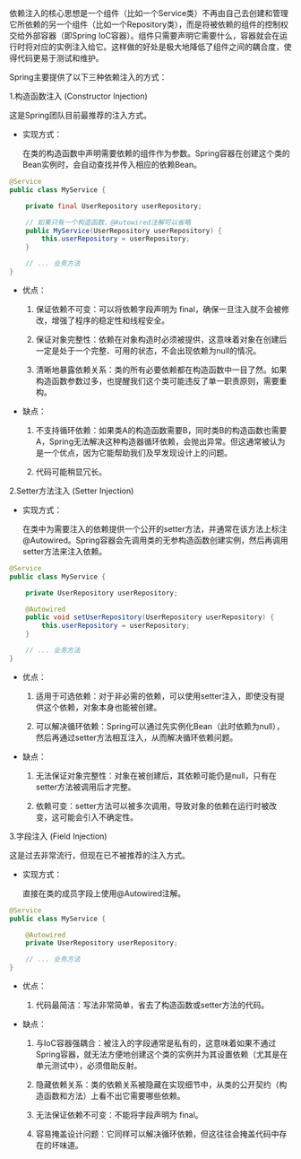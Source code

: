 
依赖注入的核心思想是一个组件（比如一个Service类）不再由自己去创建和管理它所依赖的另一个组件（比如一个Repository类），而是将被依赖的组件的控制权交给外部容器（即Spring IoC容器）。组件只需要声明它需要什么，容器就会在运行时将对应的实例注入给它。这样做的好处是极大地降低了组件之间的耦合度，使得代码更易于测试和维护。

Spring主要提供了以下三种依赖注入的方式：

1.构造函数注入 (Constructor Injection)

这是Spring团队目前最推荐的注入方式。

- 实现方式：
    
    在类的构造函数中声明需要依赖的组件作为参数。Spring容器在创建这个类的Bean实例时，会自动查找并传入相应的依赖Bean。
    

```Java
@Service
public class MyService {

    private final UserRepository userRepository;

    // 如果只有一个构造函数，@Autowired注解可以省略
    public MyService(UserRepository userRepository) {
        this.userRepository = userRepository;
    }

    // ... 业务方法
}
```

- 优点：
    
    1. 保证依赖不可变：可以将依赖字段声明为 final，确保一旦注入就不会被修改，增强了程序的稳定性和线程安全。
        
    2. 保证对象完整性：依赖在对象构造时必须被提供，这意味着对象在创建后一定是处于一个完整、可用的状态，不会出现依赖为null的情况。
        
    3. 清晰地暴露依赖关系：类的所有必要依赖都在构造函数中一目了然。如果构造函数参数过多，也提醒我们这个类可能违反了单一职责原则，需要重构。
        
- 缺点：
    
    1. 不支持循环依赖：如果类A的构造函数需要B，同时类B的构造函数也需要A，Spring无法解决这种构造器循环依赖，会抛出异常。但这通常被认为是一个优点，因为它能帮助我们及早发现设计上的问题。
        
    2. 代码可能稍显冗长。
        

2.Setter方法注入 (Setter Injection)

- 实现方式：
    
    在类中为需要注入的依赖提供一个公开的setter方法，并通常在该方法上标注@Autowired。Spring容器会先调用类的无参构造函数创建实例，然后再调用setter方法来注入依赖。
    


```Java
@Service
public class MyService {

    private UserRepository userRepository;

    @Autowired
    public void setUserRepository(UserRepository userRepository) {
        this.userRepository = userRepository;
    }

    // ... 业务方法
}
```

- 优点：
    
    1. 适用于可选依赖：对于非必需的依赖，可以使用setter注入，即使没有提供这个依赖，对象本身也能被创建。
        
    2. 可以解决循环依赖：Spring可以通过先实例化Bean（此时依赖为null），然后再通过setter方法相互注入，从而解决循环依赖问题。
        
- 缺点：
    
    1. 无法保证对象完整性：对象在被创建后，其依赖可能仍是null，只有在setter方法被调用后才完整。
        
    2. 依赖可变：setter方法可以被多次调用，导致对象的依赖在运行时被改变，这可能会引入不确定性。
        

3.字段注入 (Field Injection)

这是过去非常流行，但现在已不被推荐的注入方式。

- 实现方式：
    
    直接在类的成员字段上使用@Autowired注解。
    

``` Java
@Service
public class MyService {

    @Autowired
    private UserRepository userRepository;

    // ... 业务方法
}
```

- 优点：
    
    1. 代码最简洁：写法非常简单，省去了构造函数或setter方法的代码。
        
- 缺点：
    
    1. 与IoC容器强耦合：被注入的字段通常是私有的，这意味着如果不通过Spring容器，就无法方便地创建这个类的实例并为其设置依赖（尤其是在单元测试中），必须借助反射。
        
    2. 隐藏依赖关系：类的依赖关系被隐藏在实现细节中，从类的公开契约（构造函数和方法）上看不出它需要哪些依赖。
        
    3. 无法保证依赖不可变：不能将字段声明为 final。
        
    4. 容易掩盖设计问题：它同样可以解决循环依赖，但这往往会掩盖代码中存在的坏味道。
        
